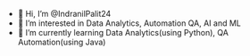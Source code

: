 - 👋 Hi, I’m @IndranilPalit24
- 👀 I’m interested in Data Analytics, Automation QA, AI and ML
- 🌱 I’m currently learning Data Analytics(using Python), QA Automation(using Java) 

<!---
IndranilPalit24/IndranilPalit24 is a ✨ special ✨ repository because its `README.md` (this file) appears on your GitHub profile.
You can click the Preview link to take a look at your changes.
--->
